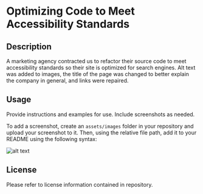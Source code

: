 # Optimizing Code to Meet Accessibility Standards

## Description

A marketing agency contracted us to refactor their source code to meet accessibility standards so their site is optimized for search engines. Alt text was added to images, the title of the page was changed to better explain the company in general, and links were repaired.

## Usage

Provide instructions and examples for use. Include screenshots as needed.

To add a screenshot, create an `assets/images` folder in your repository and upload your screenshot to it. Then, using the relative file path, add it to your README using the following syntax:

![alt text](assets/images/screenshot.png)

## License

Please refer to license information contained in repository.